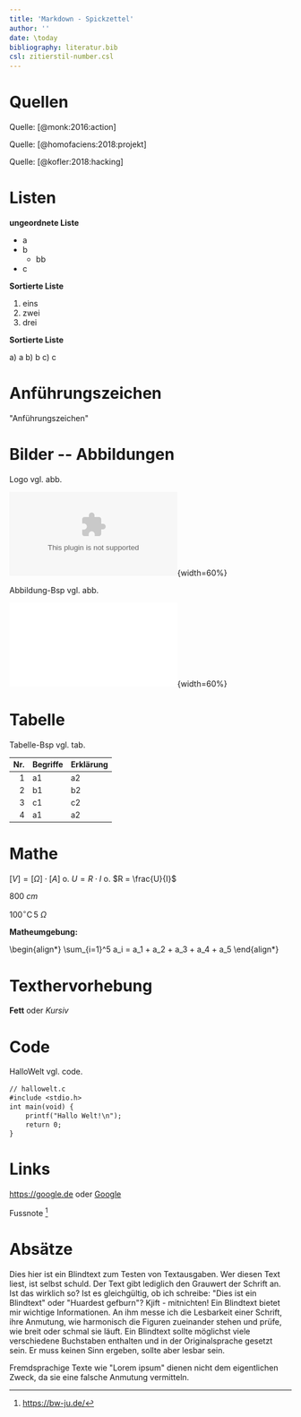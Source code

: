 ```yaml
---
title: 'Markdown - Spickzettel'
author: ''
date: \today
bibliography: literatur.bib
csl: zitierstil-number.csl
---  
```

<!---------------------------
Referenzen: [at... einfügen!!!!]
Quelle: [ monk:2014:raspberry]

Einheiten: $5~cm$, $\cdot$, $\cdots$, $\Omega$
$100^\circ\text{C}$  > 100◦C
$80~\\% $            > 80 %
Fussnote [^1]        > \footnote{\url{https://bw-ju.de/}} 
[^1]: <https://bw-ju.de/>

![Logo](images/logo.pdf){width=60%}

Bild vgl. abb.    > (\autoref{fig:bild}). 
Tabelle vgl. tab. > (\autoref{tab:tabellen}). 
Kapitel vgl. kap. > (\autoref{sec:zusammenfassung}). 
Code vgl. code.   > (\autoref{code:halloweltex}). 

<https://bw-ju.de/> > \url{https://bw-ju.de/} 

# Schreiben
1. Markdown
2. Textauszeichnung - Was ist wichtig?, Tabellen, Bilder, Quellcode, Literatur, Links
3. Rechtschreibprüfung: https://languagetoolplus.com/?pk_campaign=addon2-popup-logo
4. Literatur: https://www.zotero.org/user/login 
# Markdown -> Latex -> PDF
1. Markdown -> Latex: projekt.sh (pandoc) 
2. Hand-Kopie: tex_pandoc/ tex/
3. Referenzen: Links
4. Latex -> PDF: Makefile (latexmk)

update: 27-Jul-20
# Markdown - Spickzettel
+------------------------------>
   
#  Quellen
  
Quelle: [@monk:2016:action]

Quelle: [@homofaciens:2018:projekt]

Quelle: [@kofler:2018:hacking]
  
#  Listen
  
**ungeordnete Liste**
  
- a
- b
	- bb
- c
  
**Sortierte Liste**
  
1. eins
2. zwei
3. drei
  
**Sortierte Liste**
  
a) a
b) b
c) c
  
#  Anführungszeichen
  
"Anführungszeichen" 
  
  
#  Bilder -- Abbildungen

Logo vgl. abb.
  
![Logo](images/logo.eps){width=60%}

Abbildung-Bsp vgl. abb.
  
![Abbildung-Bsp](images/Chili-1.pdf){width=60%}
  
#  Tabelle

Tabelle-Bsp vgl. tab.
  
|**Nr.**|**Begriffe**|**Erklärung**|
|------:|:-----------|:------------|
| 1     | a1         | a2		   |
| 2     | b1         | b2		   |
| 3     | c1         | c2		   |
| 4     | a1         | a2		   |
  
  
#  Mathe
  
$[ V ] = [ \Omega ] \cdot [ A ]$ o. $U = R \cdot I$ o. $R = \frac{U}{I}$

$800~cm$

$100^\circ\text{C} \, 5~\Omega$ 
  
**Matheumgebung:**
  
\begin{align*}
	\sum_{i=1}^5 a_i = a_1 + a_2 + a_3 + a_4 + a_5
\end{align*}
  
#  Texthervorhebung
  
**Fett** oder *Kursiv*
  
#  Code 

HalloWelt vgl. code.
  
```
// hallowelt.c
#include <stdio.h>
int main(void) {
    printf("Hallo Welt!\n");
    return 0;
}
```
  
#  Links 
  
<https://google.de> oder [Google](https://google.de )

Fussnote [^1]       

[^1]: <https://bw-ju.de/>


#  Absätze 
  
Dies hier ist ein Blindtext zum Testen von Textausgaben. Wer diesen Text liest, ist selbst schuld. Der Text gibt lediglich den Grauwert der Schrift an. Ist das wirklich so? Ist es gleichgültig, ob ich schreibe: "Dies ist ein Blindtext" oder "Huardest gefburn"? Kjift - mitnichten! Ein Blindtext bietet mir wichtige Informationen. An ihm messe ich die Lesbarkeit einer Schrift, ihre Anmutung, wie harmonisch die Figuren zueinander stehen und prüfe, wie breit oder schmal sie läuft. Ein Blindtext sollte möglichst viele verschiedene Buchstaben enthalten und in der Originalsprache gesetzt sein. Er muss keinen Sinn ergeben, sollte aber lesbar sein.

Fremdsprachige Texte wie "Lorem ipsum" dienen nicht dem eigentlichen Zweck, da sie eine falsche Anmutung vermitteln.
  
<!--# Literatur-->